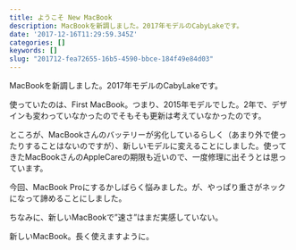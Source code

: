 ```yaml
---
title: ようこそ New MacBook
description: MacBookを新調しました。2017年モデルのCabyLakeです。
date: '2017-12-16T11:29:59.345Z'
categories: []
keywords: []
slug: "201712-fea72655-16b5-4590-bbce-184f49e84d03"
---
```

MacBookを新調しました。2017年モデルのCabyLakeです。

使っていたのは、First MacBook。つまり、2015年モデルでした。2年で、デザインも変わっていなかったのでそもそも更新は考えていなかったのです。

ところが、MacBookさんのバッテリーが劣化しているらしく（あまり外で使ったりすることはないのですが）、新しいモデルに変えることにしました。使ってきたMacBookさんのAppleCareの期限も近いので、一度修理に出そうとは思っています。

今回、MacBook Proにするかしばらく悩みました。が、やっぱり重さがネックになって諦めることにしました。

ちなみに、新しいMacBookで”速さ”はまだ実感していない。

新しいMacBook。長く使えますように。
